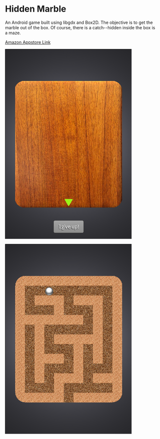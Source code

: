 Hidden Marble
=============

An Android game built using libgdx and Box2D. The objective is to get the
marble out of the box. Of course, there is a catch--hidden inside the box is a
maze.

[Amazon Appstore Link](http://www.amazon.com/js42721-Hidden-Marble/dp/B00OXDX214/)

![Screenshot](screenshots/screen_small1.png)

![Screenshot](screenshots/screen_small2.png)

